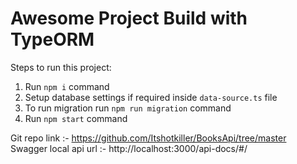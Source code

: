 # Awesome Project Build with TypeORM

Steps to run this project:

1. Run `npm i` command
2. Setup database settings if required inside `data-source.ts` file
3. To run migration run `npm run migration` command
4. Run `npm start` command

Git repo link :- https://github.com/Itshotkiller/BooksApi/tree/master
Swagger local api url :- http://localhost:3000/api-docs/#/